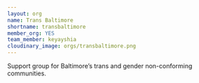 ```yaml
---
layout: org
name: Trans Baltimore
shortname: transbaltimore
member_org: YES
team_member: keyayshia
cloudinary_image: orgs/transbaltimore.png
---
```


Support group for Baltimore’s trans and gender non-conforming communities.
